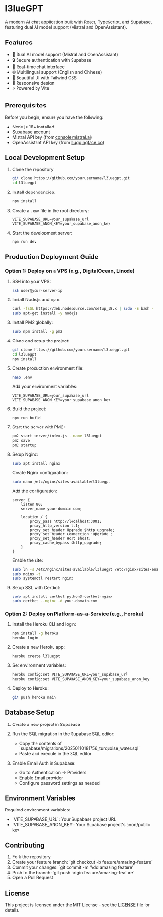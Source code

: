 # l3lueGPT

A modern AI chat application built with React, TypeScript, and Supabase, featuring dual AI model support (Mistral and OpenAssistant).

## Features

- 🤖 Dual AI model support (Mistral and OpenAssistant)
- 🔒 Secure authentication with Supabase
- 💬 Real-time chat interface
- 🌐 Multilingual support (English and Chinese)
- 🎨 Beautiful UI with Tailwind CSS
- 📱 Responsive design
- ⚡ Powered by Vite

## Prerequisites

Before you begin, ensure you have the following:

- Node.js 18+ installed
- Supabase account
- Mistral API key (from [console.mistral.ai](https://console.mistral.ai))
- OpenAssistant API key (from [huggingface.co](https://huggingface.co/settings/tokens))

## Local Development Setup

1. Clone the repository:
   ```bash
   git clone https://github.com/yourusername/l3luegpt.git
   cd l3luegpt
   ```

2. Install dependencies:
   ```bash
   npm install
   ```

3. Create a `.env` file in the root directory:
   ```env
   VITE_SUPABASE_URL=your_supabase_url
   VITE_SUPABASE_ANON_KEY=your_supabase_anon_key
   ```

4. Start the development server:
   ```bash
   npm run dev
   ```

## Production Deployment Guide

### Option 1: Deploy on a VPS (e.g., DigitalOcean, Linode)

1. SSH into your VPS:
   ```bash
   ssh user@your-server-ip
   ```

2. Install Node.js and npm:
   ```bash
   curl -fsSL https://deb.nodesource.com/setup_18.x | sudo -E bash -
   sudo apt-get install -y nodejs
   ```

3. Install PM2 globally:
   ```bash
   sudo npm install -g pm2
   ```

4. Clone and setup the project:
   ```bash
   git clone https://github.com/yourusername/l3luegpt.git
   cd l3luegpt
   npm install
   ```

5. Create production environment file:
   ```bash
   nano .env
   ```
   Add your environment variables:
   ```env
   VITE_SUPABASE_URL=your_supabase_url
   VITE_SUPABASE_ANON_KEY=your_supabase_anon_key
   ```

6. Build the project:
   ```bash
   npm run build
   ```

7. Start the server with PM2:
   ```bash
   pm2 start server/index.js --name l3luegpt
   pm2 save
   pm2 startup
   ```

8. Setup Nginx:
   ```bash
   sudo apt install nginx
   ```

   Create Nginx configuration:
   ```bash
   sudo nano /etc/nginx/sites-available/l3luegpt
   ```

   Add the configuration:
   ```nginx
   server {
       listen 80;
       server_name your-domain.com;

       location / {
           proxy_pass http://localhost:3001;
           proxy_http_version 1.1;
           proxy_set_header Upgrade $http_upgrade;
           proxy_set_header Connection 'upgrade';
           proxy_set_header Host $host;
           proxy_cache_bypass $http_upgrade;
       }
   }
   ```

   Enable the site:
   ```bash
   sudo ln -s /etc/nginx/sites-available/l3luegpt /etc/nginx/sites-enabled/
   sudo nginx -t
   sudo systemctl restart nginx
   ```

9. Setup SSL with Certbot:
   ```bash
   sudo apt install certbot python3-certbot-nginx
   sudo certbot --nginx -d your-domain.com
   ```

### Option 2: Deploy on Platform-as-a-Service (e.g., Heroku)

1. Install the Heroku CLI and login:
   ```bash
   npm install -g heroku
   heroku login
   ```

2. Create a new Heroku app:
   ```bash
   heroku create l3luegpt
   ```

3. Set environment variables:
   ```bash
   heroku config:set VITE_SUPABASE_URL=your_supabase_url
   heroku config:set VITE_SUPABASE_ANON_KEY=your_supabase_anon_key
   ```

4. Deploy to Heroku:
   ```bash
   git push heroku main
   ```

## Database Setup

1. Create a new project in Supabase

2. Run the SQL migration in the Supabase SQL editor:
   - Copy the contents of \`supabase/migrations/20250110181756_turquoise_water.sql\`
   - Paste and execute in the SQL editor

3. Enable Email Auth in Supabase:
   - Go to Authentication → Providers
   - Enable Email provider
   - Configure password settings as needed

## Environment Variables

Required environment variables:

- \`VITE_SUPABASE_URL\`: Your Supabase project URL
- \`VITE_SUPABASE_ANON_KEY\`: Your Supabase project's anon/public key

## Contributing

1. Fork the repository
2. Create your feature branch: \`git checkout -b feature/amazing-feature\`
3. Commit your changes: \`git commit -m 'Add amazing feature'\`
4. Push to the branch: \`git push origin feature/amazing-feature\`
5. Open a Pull Request

## License

This project is licensed under the MIT License - see the [LICENSE](LICENSE) file for details.